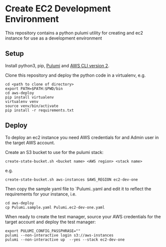 # Create EC2 Development Environment

This repository contains a python pulumi utility for creating and ec2 instance for use as a development environment

## Setup

Install python3, pip, [Pulumi](https://www.pulumi.com/docs/get-started/install/) and [AWS CLI version 2](https://docs.aws.amazon.com/cli/latest/userguide/install-cliv2-mac.html).

Clone this repository and deploy the python code in a virtualenv, e.g.

    cd <path to clone of directory>
    export PATH=$PATH:$PWD/bin
    cd aws-deploy
    pip install virtualenv
    virtualenv venv
    source venv/bin/activate
    pip install -r requirements.txt

## Deploy

To deploy an ec2 instance you need AWS credentials for and Admin user in the target AWS account.

Create an S3 bucket to use for the pulumi stack:

    create-state-bucket.sh <bucket name> <AWS region> <stack name>

e.g.

    create-state-bucket.sh aws-instances $AWS_REGION ec2-dev-one

Then copy the sample yaml file to `Pulumi.<stack-name>.yaml and edit it to reflect the requirements for your instance, i.e.

    cd aws-deploy
    cp Pulumi.sample.yaml Pulumi.ec2-dev-one.yaml

When ready to create the test manager, source your AWS credentials for the target account and deploy the test manager:

    export PULUMI_CONFIG_PASSPHRASE=""    
    pulumi --non-interactive login s3://aws-instances
    pulumi --non-interactive up  --yes --stack ec2-dev-one

